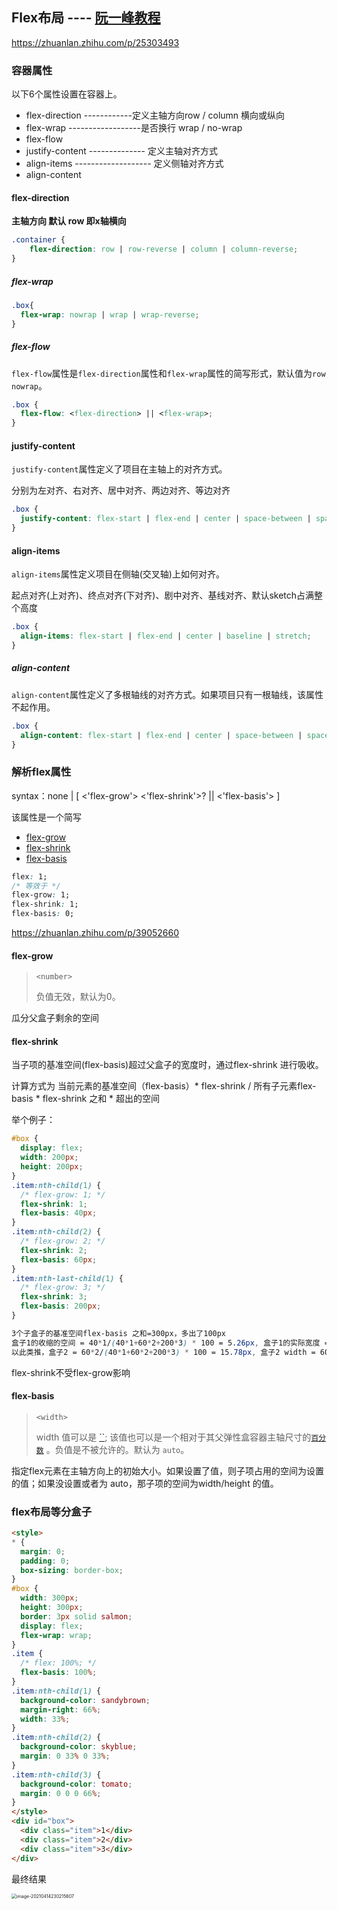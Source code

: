 ## Flex布局 ---- [阮一峰教程](http://www.ruanyifeng.com/blog/2015/07/flex-grammar.html)

https://zhuanlan.zhihu.com/p/25303493

### 容器属性

以下6个属性设置在容器上。

- flex-direction   ------------定义主轴方向row / column 横向或纵向
- flex-wrap  ------------------是否换行 wrap / no-wrap
- flex-flow
- justify-content  --------------  定义主轴对齐方式
- align-items  -------------------  定义侧轴对齐方式
- align-content

#### flex-direction

**主轴方向 默认 row 即x轴横向**

```css
.container {
    flex-direction: row | row-reverse | column | column-reverse;
}
```

##### flex-wrap

```css
.box{
  flex-wrap: nowrap | wrap | wrap-reverse;
}
```

##### flex-flow

`flex-flow`属性是`flex-direction`属性和`flex-wrap`属性的简写形式，默认值为`row nowrap`。

```css
.box {
  flex-flow: <flex-direction> || <flex-wrap>;
}
```

#### justify-content

`justify-content`属性定义了项目在主轴上的对齐方式。

分别为左对齐、右对齐、居中对齐、两边对齐、等边对齐

```css
.box {
  justify-content: flex-start | flex-end | center | space-between | space-around;
}
```

#### align-items

`align-items`属性定义项目在侧轴(交叉轴)上如何对齐。

起点对齐(上对齐)、终点对齐(下对齐)、剧中对齐、基线对齐、默认sketch占满整个高度

```css
.box {
  align-items: flex-start | flex-end | center | baseline | stretch;
}
```

##### align-content

`align-content`属性定义了多根轴线的对齐方式。如果项目只有一根轴线，该属性不起作用。

```css
.box {
  align-content: flex-start | flex-end | center | space-between | space-around | stretch;
}
```

### 解析flex属性

syntax：none | [ <'flex-grow'> <'flex-shrink'>? || <'flex-basis'> ]

该属性是一个简写

- [flex-grow](https://developer.mozilla.org/zh-CN/docs/Web/CSS/flex-grow)
- [flex-shrink](https://developer.mozilla.org/zh-CN/docs/Web/CSS/flex-shrink)
- [flex-basis](https://developer.mozilla.org/zh-CN/docs/Web/CSS/flex-basis)

```css
flex: 1;
/* 等效于 */
flex-grow: 1;
flex-shrink: 1;
flex-basis: 0;
```

https://zhuanlan.zhihu.com/p/39052660

#### flex-grow	

> `<number>`
>
> 负值无效，默认为0。

瓜分父盒子剩余的空间

#### flex-shrink

当子项的基准空间(flex-basis)超过父盒子的宽度时，通过flex-shrink 进行吸收。

计算方式为 当前元素的基准空间（flex-basis）* flex-shrink / 所有子元素flex-basis * flex-shrink 之和  * 超出的空间

举个例子：

```css
#box {
  display: flex;
  width: 200px;
  height: 200px;
}
.item:nth-child(1) {
  /* flex-grow: 1; */
  flex-shrink: 1;
  flex-basis: 40px;
}
.item:nth-child(2) {
  /* flex-grow: 2; */
  flex-shrink: 2;
  flex-basis: 60px;
}
.item:nth-last-child(1) {
  /* flex-grow: 3; */
  flex-shrink: 3;
  flex-basis: 200px;
}

3个子盒子的基准空间flex-basis 之和=300px，多出了100px
盒子1的收缩的空间 = 40*1/(40*1+60*2+200*3) * 100 = 5.26px, 盒子1的实际宽度 = 40-5.26=34.74px
以此类推，盒子2 = 60*2/(40*1+60*2+200*3) * 100 = 15.78px, 盒子2 width = 60-15.78=44.22px
```

flex-shrink不受flex-grow影响

#### flex-basis

> `<width>`
>
> width 值可以是 [``](https://developer.mozilla.org/zh-CN/docs/Web/CSS/length); 该值也可以是一个相对于其父弹性盒容器主轴尺寸的[`百分数`](https://developer.mozilla.org/zh-CN/docs/Web/CSS/percentage) 。负值是不被允许的。默认为 `auto`。

指定flex元素在主轴方向上的初始大小。如果设置了值，则子项占用的空间为设置的值；如果没设置或者为 auto，那子项的空间为width/height 的值。



### flex布局等分盒子

```html
<style>
* {
  margin: 0;
  padding: 0;
  box-sizing: border-box;
}
#box {
  width: 300px;
  height: 300px;
  border: 3px solid salmon;
  display: flex;
  flex-wrap: wrap;
}
.item {
  /* flex: 100%; */
  flex-basis: 100%;
}
.item:nth-child(1) {
  background-color: sandybrown;
  margin-right: 66%;
  width: 33%;
}
.item:nth-child(2) {
  background-color: skyblue;
  margin: 0 33% 0 33%;
}
.item:nth-child(3) {
  background-color: tomato;
  margin: 0 0 0 66%;
}
</style>
<div id="box">
  <div class="item">1</div>
  <div class="item">2</div>
  <div class="item">3</div>
</div>
```

最终结果

<img src="https://minimax-1256590847.cos.ap-shanghai.myqcloud.com/img/image-20210414230215607.png" alt="image-20210414230215607" style="zoom:50%;" />

